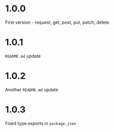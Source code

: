 # 1.0.0

First version - request, get, post, put, patch, delete

# 1.0.1

`README.md` update

# 1.0.2

Another `README.md` update

# 1.0.3

Fixed type exports in `package.json`
